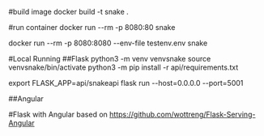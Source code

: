 #build image
docker build -t snake .

#run container
docker run --rm -p 8080:80 snake

docker run --rm -p 8080:8080 --env-file testenv.env snake


#Local Running
##Flask
python3 -m venv venvsnake
source venvsnake/bin/activate
python3 -m  pip install -r api/requirements.txt



export FLASK_APP=api/snakeapi
flask run --host=0.0.0.0 --port=5001

##Angular



#Flask with Angular based on https://github.com/wottreng/Flask-Serving-Angular
